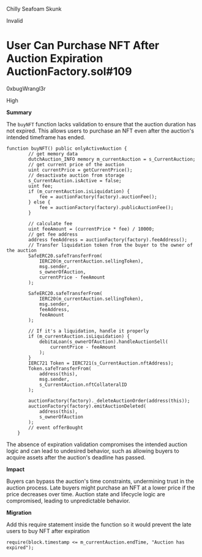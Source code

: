 Chilly Seafoam Skunk

Invalid

# User Can Purchase NFT After Auction Expiration AuctionFactory.sol#109

0xbugWrangl3r

High


**Summary**

The `buyNFT` function lacks validation to ensure that the auction duration has not expired. This allows users to purchase an NFT even after the auction's intended timeframe has ended. 

```
function buyNFT() public onlyActiveAuction {
        // get memory data
        dutchAuction_INFO memory m_currentAuction = s_CurrentAuction;
        // get current price of the auction
        uint currentPrice = getCurrentPrice();
        // desactivate auction from storage
        s_CurrentAuction.isActive = false;
        uint fee;
        if (m_currentAuction.isLiquidation) {
            fee = auctionFactory(factory).auctionFee();
        } else {
            fee = auctionFactory(factory).publicAuctionFee();
        }

        // calculate fee
        uint feeAmount = (currentPrice * fee) / 10000;
        // get fee address
        address feeAddress = auctionFactory(factory).feeAddress();
        // Transfer liquidation token from the buyer to the owner of the auction
        SafeERC20.safeTransferFrom(
            IERC20(m_currentAuction.sellingToken),
            msg.sender,
            s_ownerOfAuction,
            currentPrice - feeAmount
        );

        SafeERC20.safeTransferFrom(
            IERC20(m_currentAuction.sellingToken),
            msg.sender,
            feeAddress,
            feeAmount
        );

        // If it's a liquidation, handle it properly
        if (m_currentAuction.isLiquidation) {
            debitaLoan(s_ownerOfAuction).handleAuctionSell(
                currentPrice - feeAmount
            );
        }
        IERC721 Token = IERC721(s_CurrentAuction.nftAddress);
        Token.safeTransferFrom(
            address(this),
            msg.sender,
            s_CurrentAuction.nftCollateralID
        );

        auctionFactory(factory)._deleteAuctionOrder(address(this));
        auctionFactory(factory).emitAuctionDeleted(
            address(this),
            s_ownerOfAuction
        );
        // event offerBought
    }
```

The absence of expiration validation compromises the intended auction logic and can lead to undesired behavior, such as allowing buyers to acquire assets after the auction's deadline has passed.

**Impact**

Buyers can bypass the auction's time constraints, undermining trust in the auction process.  Late buyers might purchase an NFT at a lower price if the price decreases over time. Auction state and lifecycle logic are compromised, leading to unpredictable behavior.

**Migration**

Add this require statement inside the function so it would prevent the late users to buy NFT after expiration

`require(block.timestamp <= m_currentAuction.endTime, "Auction has expired");`
